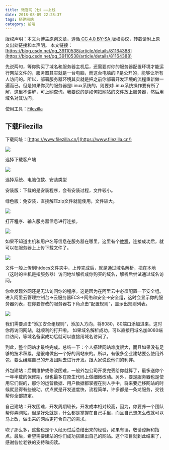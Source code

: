 ```yaml
---
title: 微官网（七）——上线
date: 2018-08-09 22:28:37
tags: 搭建网站
category: 前端
---
```

 [ ](http://creativecommons.org/licenses/by-sa/4.0/) 版权声明：本文为博主原创文章，遵循[ CC 4.0 BY-SA ](http://creativecommons.org/licenses/by-sa/4.0/)版权协议，转载请附上原文出处链接和本声明。  本文链接：[https://blog.csdn.net/qq_39110538/article/details/81164388](https://blog.csdn.net/qq_39110538/article/details/81164388)   
    
   先说两句，等你购买了域名和服务器主机后，还需要对你的服务器配置环境才能运行网站文件的，服务器其实就是一台电脑，而这台电脑的IP是公开的，能够让所有人访问的。所以，部署服务器环境其实就是把之前你部署开发环境的流程重新做一遍而已。但是如果你买的服务器是Linux系统的，则要对Linux系统操作要有所了解，这里不讲解，可上网查询。我要说的是如何把网站的文件放上服务器，然后用域名对其访问。

 使用工具：[Filezilla](http://FileZilla)

 
## 下载Filezilla 

 下载网址：[https://www.filezilla.cn/](https://www.filezilla.cn/)

 ![](https://img-blog.csdn.net/201808080005156?watermark/2/text/aHR0cHM6Ly9ibG9nLmNzZG4ubmV0L3FxXzM5MTEwNTM4/font/5a6L5L2T/fontsize/400/fill/I0JBQkFCMA==/dissolve/70)

 

 选择下载客户端

 ![](https://img-blog.csdn.net/20180808000708420?watermark/2/text/aHR0cHM6Ly9ibG9nLmNzZG4ubmV0L3FxXzM5MTEwNTM4/font/5a6L5L2T/fontsize/400/fill/I0JBQkFCMA==/dissolve/70)

 

 选择系统、电脑位数、安装类型

 安装版：下载的是安装程序，会有安装过程，文件较小。

 绿色版：免安装，直接解压zip文件就能使用，文件较大。

 ![](https://img-blog.csdn.net/20180808000713834?watermark/2/text/aHR0cHM6Ly9ibG9nLmNzZG4ubmV0L3FxXzM5MTEwNTM4/font/5a6L5L2T/fontsize/400/fill/I0JBQkFCMA==/dissolve/70)

 

 打开程序、输入服务器信息进行连接。

 ![](https://img-blog.csdn.net/20180808001135549?watermark/2/text/aHR0cHM6Ly9ibG9nLmNzZG4ubmV0L3FxXzM5MTEwNTM4/font/5a6L5L2T/fontsize/400/fill/I0JBQkFCMA==/dissolve/70)

 

 如果不知道主机和用户名等信息在服务器在哪里，这里有个[教程](https://jingyan.baidu.com/article/3f16e00307424b2590c1037d.html)，连接成功后，就可以在服务器上上传下载文件了。

 ![](https://img-blog.csdn.net/20180808002147342?watermark/2/text/aHR0cHM6Ly9ibG9nLmNzZG4ubmV0L3FxXzM5MTEwNTM4/font/5a6L5L2T/fontsize/400/fill/I0JBQkFCMA==/dissolve/70)

 文件一般上传到htdocs文件夹中，上传完成后，就是通过域名解析，把在本地（这时的主机是指服务器）访问地址解析成你购买的域名，解析后尝试通过域名访问。

 你会发现外网还是无法访问你的程序。这是因为在阿里云中必须配置一下安全组。进入阿里云管理控制台->云服务器ECS->网络和安全->安全组，这时会显示你的服务器列表，在你要修改的服务器右下角点击“配置规则”，显示出规则列表。

 ![](https://img-blog.csdn.net/20180217175309216?watermark/2/text/aHR0cDovL2Jsb2cuY3Nkbi5uZXQvbGlhbnpoYW5nODYx/font/5a6L5L2T/fontsize/400/fill/I0JBQkFCMA==/dissolve/70)

 我们需要点击“添加安全组规则”，添加入方向，将8080，80端口添加进来。这时你再访问网站，就顺利的打开啦。 如果域名解析成功，可以直接用域名加8080端口访问，等域名备案成功后就可以直接用域名访问了。

 到此，整个网站才最终完成。总结一下：个人搭建网站难度很大，而且如果没有足够的技术积累，是很难做出一个好的网站来的。所以，有很多企业建站要么使用外包，要么组建自己的开发团队去进行开发。跟大家说说他们的利弊。

 外包建站：后期维护或修改困难，一般外包公司开发完丢给你就算了，最多送你个一年半载的保修期，但也最多在原生代码上做细微改动。另外，要是服务器也是使用它们假的，那你的运营数据、用户数据都掌握在别人手中，将来要迁移网站的时候就显得有些被动。优点就是开发速度快，流程简单，许多都是一条龙服务，交钱帮你全部搞定。

 自己建站：开发困难，开发周期较长，开发成本相对较高，因为，你要养一个团队帮你弄网站。但是好处就是，什么都是掌握在自己手里，而且自己想怎么改就可以马上改，做出来的网站更符合自己的需求。

 吹了那么多，这些也是个人经历过后总结出来的经验，如果有误，敬请谅解和指点。最后，希望需要建站的你们成功搭建出自己的网站。这个项目就到此结束了，感谢各位老铁的支持和阅读。

   
 